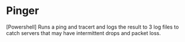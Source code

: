 # Pinger
 [Powershell] Runs a ping and tracert and logs the result to 3 log files to catch servers that may have intermittent drops and packet loss.
